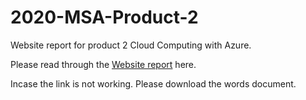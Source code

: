 # 2020-MSA-Product-2
Website report for product 2 Cloud Computing with Azure.

Please read through the [Website report](https://1drv.ms/w/s!AuAcPLd1vPSUb9EV7Filh2eCK0Q?e=yoBJKX) here.

Incase the link is not working. Please download the words document.
